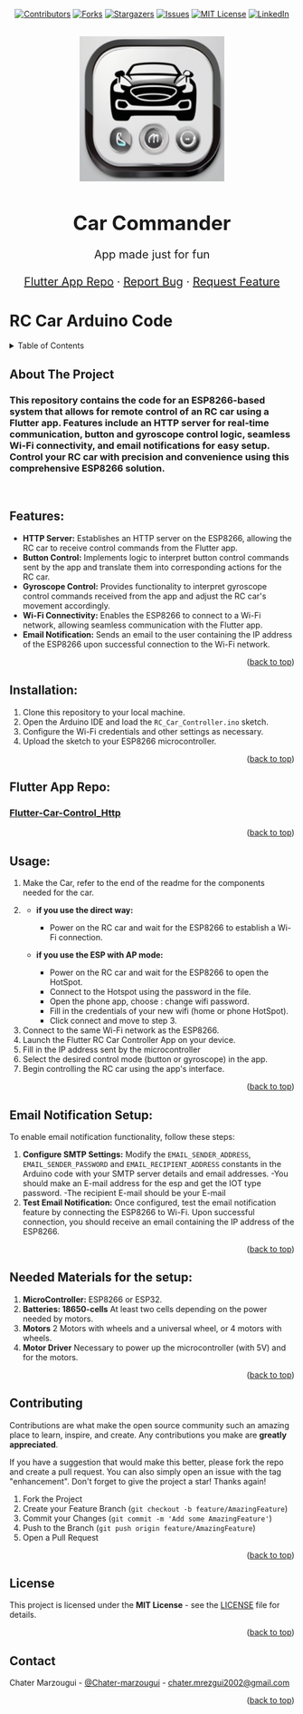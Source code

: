 <a name="readme-top"></a>
<div align="center">

[![Contributors][contributors-shield]][contributors-url]
[![Forks][forks-shield]][forks-url]
[![Stargazers][stars-shield]][stars-url]
[![Issues][issues-shield]][issues-url]
[![MIT License][license-shield]][license-url]
[![LinkedIn][linkedin-shield]](https://www.linkedin.com/in/chater-marzougui-342125299/)
</div>


<!-- PROJECT LOGO --> 
<br />
<div align="center">
  <a href="https://github.com/chater-marzougui/ESP8266-Car-Control-with-http">
    <img src="https://github.com/chater-marzougui/Flutter-Car-Control_Http/blob/main/android/app/src/main/res/mipmap-xxxhdpi/ic_launcher.png?raw=true" alt="Logo" width="256" height="256">
  </a>
    <h1 style="font-size:35px">Car Commander
    </h1>
  <p align="center" style="font-size: 20px;">
    App made just for fun
    <br />
    <br />
    <a href="https://github.com/chater-marzougui/Flutter-Car-Control_Http">Flutter App Repo</a>
    ·
    <a href="https://github.com/chater-marzougui/ESP8266-Car-Control-with-http/issues/new?labels=bug&template=bug-report---.md">Report Bug</a>
    ·
    <a href="https://github.com/chater-marzougui/Flutter-Car-Control_Http/issues/new?labels=enhancement&template=feature-request---.md">Request Feature</a>
  </p>
</div>


# RC Car Arduino Code
<!-- TABLE OF CONTENTS -->
<details>
  <summary>Table of Contents</summary>
  <ol>
    <li><a href="#about-the-project">About The Project</a></li>
    <li><a href="#installation">Installation</a></li>
    <li><a href="#arduino-code-repo">Arduino Code Repo</a></li>
    <li><a href="#usage">Usage</a></li>
    <li><a href="#contributing">Contributing</a></li>
    <li><a href="#license">License</a></li>
    <li><a href="#contact">Contact</a></li>
  </ol>
</details>



<!-- ABOUT THE PROJECT -->
## About The Project

<h3>This repository contains the code for an ESP8266-based system that allows for remote control of an RC car using a Flutter app. Features include an HTTP server for real-time communication, button and gyroscope control logic, seamless Wi-Fi connectivity, and email notifications for easy setup. Control your RC car with precision and convenience using this comprehensive ESP8266 solution.
</h3>
<br/>

## Features:

- **HTTP Server:** Establishes an HTTP server on the ESP8266, allowing the RC car to receive control commands from the Flutter app.
- **Button Control:** Implements logic to interpret button control commands sent by the app and translate them into corresponding actions for the RC car.
- **Gyroscope Control:** Provides functionality to interpret gyroscope control commands received from the app and adjust the RC car's movement accordingly.
- **Wi-Fi Connectivity:** Enables the ESP8266 to connect to a Wi-Fi network, allowing seamless communication with the Flutter app.
- **Email Notification:** Sends an email to the user containing the IP address of the ESP8266 upon successful connection to the Wi-Fi network.
<p align="right">(<a href="#readme-top">back to top</a>)</p>

## Installation:

1. Clone this repository to your local machine.
2. Open the Arduino IDE and load the `RC_Car_Controller.ino` sketch.
3. Configure the Wi-Fi credentials and other settings as necessary.
4. Upload the sketch to your ESP8266 microcontroller.
<p align="right">(<a href="#readme-top">back to top</a>)</p>

## Flutter App Repo:

  ### [Flutter-Car-Control_Http](https://github.com/chater-marzougui/Flutter-Car-Control_Http)
  <p align="right">(<a href="#readme-top">back to top</a>)</p>

## Usage:
1. Make the Car, refer to the end of the readme for the components needed for the car.
2. - **if you use the direct way:**
     - Power on the RC car and wait for the ESP8266 to establish a Wi-Fi connection.

   - **if you use the ESP with AP mode:** 
     - Power on the RC car and wait for the ESP8266 to open the HotSpot.
     - Connect to the Hotspot using the password in the file.
     - Open the phone app, choose : change wifi password.
     - Fill in the credentials of your new wifi (home or phone HotSpot).
     - Click connect and move to step 3.
3. Connect to the same Wi-Fi network as the ESP8266.
4. Launch the Flutter RC Car Controller App on your device.
5. Fill in the IP address sent by the microcontroller
6. Select the desired control mode (button or gyroscope) in the app.
7. Begin controlling the RC car using the app's interface.
<p align="right">(<a href="#readme-top">back to top</a>)</p>

## Email Notification Setup:

To enable email notification functionality, follow these steps:

1. **Configure SMTP Settings:** Modify the `EMAIL_SENDER_ADDRESS`, `EMAIL_SENDER_PASSWORD` and `EMAIL_RECIPIENT_ADDRESS` constants in the Arduino code with your SMTP server details and email addresses.
   -You should make an E-mail address for the esp and get the IOT type password.
   -The recipient E-mail should be your E-mail
2. **Test Email Notification:** Once configured, test the email notification feature by connecting the ESP8266 to Wi-Fi. Upon successful connection, you should receive an email containing the IP address of the ESP8266.
<p align="right">(<a href="#readme-top">back to top</a>)</p>

## Needed Materials for the setup:

1. **MicroController:** ESP8266 or ESP32.
2. **Batteries: 18650-cells** At least two cells depending on the power needed by motors.
3. **Motors** 2 Motors with wheels and a universal wheel, or 4 motors with wheels.
4. **Motor Driver** Necessary to power up the microcontroller (with 5V) and for the motors.
<p align="right">(<a href="#readme-top">back to top</a>)</p>

## Contributing

Contributions are what make the open source community such an amazing place to learn, inspire, and create. Any contributions you make are **greatly appreciated**.

If you have a suggestion that would make this better, please fork the repo and create a pull request. You can also simply open an issue with the tag "enhancement".
Don't forget to give the project a star! Thanks again!

1. Fork the Project
2. Create your Feature Branch (`git checkout -b feature/AmazingFeature`)
3. Commit your Changes (`git commit -m 'Add some AmazingFeature'`)
4. Push to the Branch (`git push origin feature/AmazingFeature`)
5. Open a Pull Request
<p align="right">(<a href="#readme-top">back to top</a>)</p>

## License

This project is licensed under the **MIT License** - see the [LICENSE](LICENSE) file for details.
<p align="right">(<a href="#readme-top">back to top</a>)</p>

<!-- CONTACT -->

## Contact

Chater Marzougui - [@Chater-marzougui][linkedin-url] - chater.mrezgui2002@gmail.com <br/>
<p align="right">(<a href="#readme-top">back to top</a>)</p>

<!-- MARKDOWN LINKS & IMAGES -->
<!-- https://www.markdownguide.org/basic-syntax/#reference-style-links -->
[contributors-shield]: https://img.shields.io/github/contributors/chater-marzougui/ESP8266-Car-Control-with-http.svg?style=for-the-badge
[contributors-url]: https://github.com/chater-marzougui/ESP8266-Car-Control-with-http/graphs/contributors
[forks-shield]: https://img.shields.io/github/forks/chater-marzougui/ESP8266-Car-Control-with-http.svg?style=for-the-badge
[forks-url]: https://github.com/chater-marzougui/ESP8266-Car-Control-with-http/network/members
[stars-shield]: https://img.shields.io/github/stars/chater-marzougui/ESP8266-Car-Control-with-http.svg?style=for-the-badge
[stars-url]: https://github.com/chater-marzougui/ESP8266-Car-Control-with-http/stargazers
[issues-shield]: https://img.shields.io/github/issues/chater-marzougui/ESP8266-Car-Control-with-http.svg?style=for-the-badge
[issues-url]: https://github.com/chater-marzougui/ESP8266-Car-Control-with-http/issues
[license-shield]: https://img.shields.io/github/license/chater-marzougui/ESP8266-Car-Control-with-http.svg?style=for-the-badge
[license-url]: https://github.com/chater-marzougui/ESP8266-Car-Control-with-http/blob/master/LICENSE.txt
[linkedin-shield]: https://img.shields.io/badge/-LinkedIn-black.svg?style=for-the-badge&logo=linkedin&colorB=555
[linkedin-url]: https://linkedin.com/in/chater-marzougui-342125299